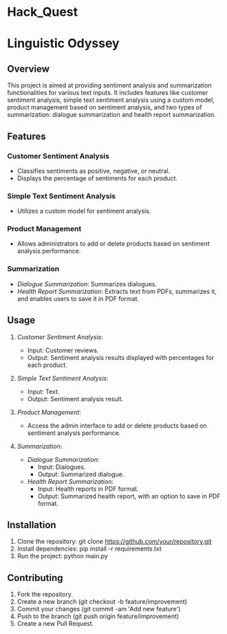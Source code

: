 # Hack_Quest
# Linguistic Odyssey

## Overview
This project is aimed at providing sentiment analysis and summarization functionalities for various text inputs. It includes features like customer sentiment analysis, simple text sentiment analysis using a custom model, product management based on sentiment analysis, and two types of summarization: dialogue summarization and health report summarization.

## Features

### Customer Sentiment Analysis
- Classifies sentiments as positive, negative, or neutral.
- Displays the percentage of sentiments for each product.

### Simple Text Sentiment Analysis
- Utilizes a custom model for sentiment analysis.

### Product Management
- Allows administrators to add or delete products based on sentiment analysis performance.

### Summarization
- *Dialogue Summarization*: Summarizes dialogues.
- *Health Report Summarization*: Extracts text from PDFs, summarizes it, and enables users to save it in PDF format.

## Usage
1. *Customer Sentiment Analysis*:
    - Input: Customer reviews.
    - Output: Sentiment analysis results displayed with percentages for each product.

2. *Simple Text Sentiment Analysis*:
    - Input: Text.
    - Output: Sentiment analysis result.

3. *Product Management*:
    - Access the admin interface to add or delete products based on sentiment analysis performance.

4. *Summarization*:
    - *Dialogue Summarization*:
        - Input: Dialogues.
        - Output: Summarized dialogue.
    - *Health Report Summarization*:
        - Input: Health reports in PDF format.
        - Output: Summarized health report, with an option to save in PDF format.

## Installation
1. Clone the repository: git clone https://github.com/your/repository.git
2. Install dependencies: pip install -r requirements.txt
3. Run the project: python main.py

## Contributing
1. Fork the repository.
2. Create a new branch (git checkout -b feature/improvement)
3. Commit your changes (git commit -am 'Add new feature')
4. Push to the branch (git push origin feature/improvement)
5. Create a new Pull Request.
